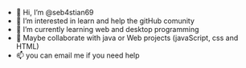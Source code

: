 - 👋 Hi, I’m @seb4stian69
- 👀 I’m interested in learn and help the gitHub comunity
- 🌱 I’m currently learning web and desktop programming
- 💞️ Maybe collaborate with java or Web projects (javaScript, css and HTML)
- 📫 you can email me if you need help 

<!---
seb4stian69/seb4stian69 is a ✨ special ✨ repository because its `README.md` (this file) appears on your GitHub profile.
You can click the Preview link to take a look at your changes.
--->
